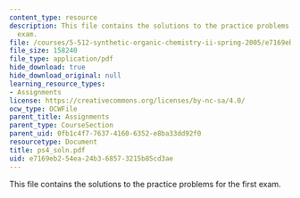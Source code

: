 ```yaml
---
content_type: resource
description: This file contains the solutions to the practice problems for the first
  exam.
file: /courses/5-512-synthetic-organic-chemistry-ii-spring-2005/e7169eb254ea24b368573215b85cd3ae_ps4_soln.pdf
file_size: 158240
file_type: application/pdf
hide_download: true
hide_download_original: null
learning_resource_types:
- Assignments
license: https://creativecommons.org/licenses/by-nc-sa/4.0/
ocw_type: OCWFile
parent_title: Assignments
parent_type: CourseSection
parent_uid: 0fb1c4f7-7637-4160-6352-e8ba33dd92f0
resourcetype: Document
title: ps4_soln.pdf
uid: e7169eb2-54ea-24b3-6857-3215b85cd3ae
---
```

This file contains the solutions to the practice problems for the first exam.